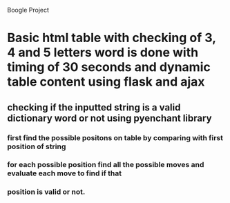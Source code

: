 Boogle Project

# Basic html table with checking of 3, 4 and 5 letters word is done with timing of 30 seconds and dynamic table content using flask and ajax

## checking if the inputted string is a valid dictionary word or not using pyenchant library

### first find the possible positons on table by comparing with first position of string

### for each possible position find all the possible moves and evaluate each move to find if that

### position is valid or not.
